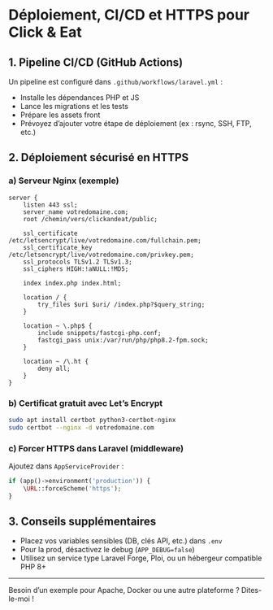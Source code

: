 # Déploiement, CI/CD et HTTPS pour Click & Eat

## 1. Pipeline CI/CD (GitHub Actions)

Un pipeline est configuré dans `.github/workflows/laravel.yml` :
- Installe les dépendances PHP et JS
- Lance les migrations et les tests
- Prépare les assets front
- Prévoyez d’ajouter votre étape de déploiement (ex : rsync, SSH, FTP, etc.)

## 2. Déploiement sécurisé en HTTPS

### a) Serveur Nginx (exemple)
```nginx
server {
    listen 443 ssl;
    server_name votredomaine.com;
    root /chemin/vers/clickandeat/public;

    ssl_certificate /etc/letsencrypt/live/votredomaine.com/fullchain.pem;
    ssl_certificate_key /etc/letsencrypt/live/votredomaine.com/privkey.pem;
    ssl_protocols TLSv1.2 TLSv1.3;
    ssl_ciphers HIGH:!aNULL:!MD5;

    index index.php index.html;

    location / {
        try_files $uri $uri/ /index.php?$query_string;
    }

    location ~ \.php$ {
        include snippets/fastcgi-php.conf;
        fastcgi_pass unix:/var/run/php/php8.2-fpm.sock;
    }

    location ~ /\.ht {
        deny all;
    }
}
```

### b) Certificat gratuit avec Let’s Encrypt
```bash
sudo apt install certbot python3-certbot-nginx
sudo certbot --nginx -d votredomaine.com
```

### c) Forcer HTTPS dans Laravel (middleware)
Ajoutez dans `AppServiceProvider` :
```php
if (app()->environment('production')) {
    \URL::forceScheme('https');
}
```

## 3. Conseils supplémentaires
- Placez vos variables sensibles (DB, clés API, etc.) dans `.env`
- Pour la prod, désactivez le debug (`APP_DEBUG=false`)
- Utilisez un service type Laravel Forge, Ploi, ou un hébergeur compatible PHP 8+

---
Besoin d’un exemple pour Apache, Docker ou une autre plateforme ? Dites-le-moi !
